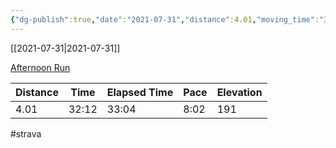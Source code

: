 ```yaml
---
{"dg-publish":true,"date":"2021-07-31","distance":4.01,"moving_time":"32:12","elapsed_time":"33:04","pace":"8:02","total_elevation_gain":191,"url":"https://www.strava.com/activities/5724271276","permalink":"/01-personal/strava/2021-07-31-afternoon-run/","dgPassFrontmatter":true}
---
```



[[2021-07-31\|2021-07-31]]

[Afternoon Run](https://www.strava.com/activities/5724271276)

| Distance | Time  | Elapsed Time | Pace | Elevation |
| -------- | ----- | ------------ | ---- | --------- |
| 4.01     | 32:12 | 33:04        | 8:02 | 191       |




#strava
